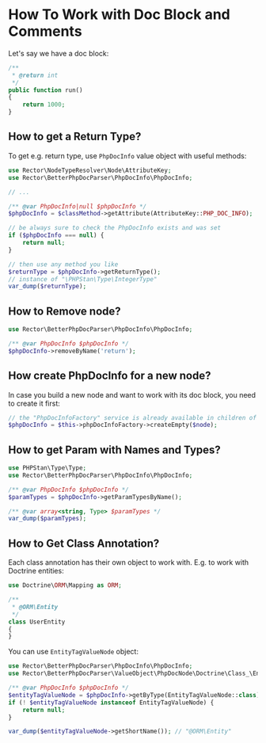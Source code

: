 # How To Work with Doc Block and Comments

Let's say we have a doc block:

```php
/**
 * @return int
 */
public function run()
{
    return 1000;
}
```

## How to get a Return Type?

To get e.g. return type, use `PhpDocInfo` value object with useful methods:

```php
use Rector\NodeTypeResolver\Node\AttributeKey;
use Rector\BetterPhpDocParser\PhpDocInfo\PhpDocInfo;

// ...

/** @var PhpDocInfo|null $phpDocInfo */
$phpDocInfo = $classMethod->getAttribute(AttributeKey::PHP_DOC_INFO);

// be always sure to check the PhpDocInfo exists and was set
if ($phpDocInfo === null) {
    return null;
}

// then use any method you like
$returnType = $phpDocInfo->getReturnType();
// instance of "\PHPStan\Type\IntegerType"
var_dump($returnType);
```

## How to Remove node?

```php
use Rector\BetterPhpDocParser\PhpDocInfo\PhpDocInfo;

/** @var PhpDocInfo $phpDocInfo */
$phpDocInfo->removeByName('return');
```

## How create PhpDocInfo for a new node?

In case you build a new node and want to work with its doc block, you need to create it first:

```php
// the "PhpDocInfoFactory" service is already available in children of "AbstractRector"
$phpDocInfo = $this->phpDocInfoFactory->createEmpty($node);
```

## How to get Param with Names and Types?

```php
use PHPStan\Type\Type;
use Rector\BetterPhpDocParser\PhpDocInfo\PhpDocInfo;

/** @var PhpDocInfo $phpDocInfo */
$paramTypes = $phpDocInfo->getParamTypesByName();

/** @var array<string, Type> $paramTypes */
var_dump($paramTypes);
```

## How to Get Class Annotation?

Each class annotation has their own object to work with. E.g. to work with Doctrine entities:

```php
use Doctrine\ORM\Mapping as ORM;

/**
 * @ORM\Entity
 */
class UserEntity
{
}
```

You can use `EntityTagValueNode` object:

```php
use Rector\BetterPhpDocParser\PhpDocInfo\PhpDocInfo;
use Rector\BetterPhpDocParser\ValueObject\PhpDocNode\Doctrine\Class_\EntityTagValueNode;

/** @var PhpDocInfo $phpDocInfo */
$entityTagValueNode = $phpDocInfo->getByType(EntityTagValueNode::class);
if (! $entityTagValueNode instanceof EntityTagValueNode) {
    return null;
}

var_dump($entityTagValueNode->getShortName()); // "@ORM\Entity"
```
